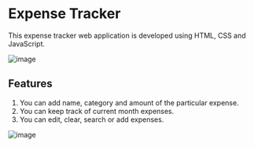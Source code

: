 # Expense Tracker
This expense tracker web application is developed using HTML, CSS and JavaScript. 

![image](https://github.com/user-attachments/assets/1c190bf6-95e5-42e2-b271-02336c750141)

## Features
1. You can add name, category and amount of the particular expense.
2. You can keep track of current month expenses.
3. You can edit, clear, search or add expenses.

![image](https://github.com/user-attachments/assets/986d7499-bc26-4991-91fb-9c3c1a77bc2d)
